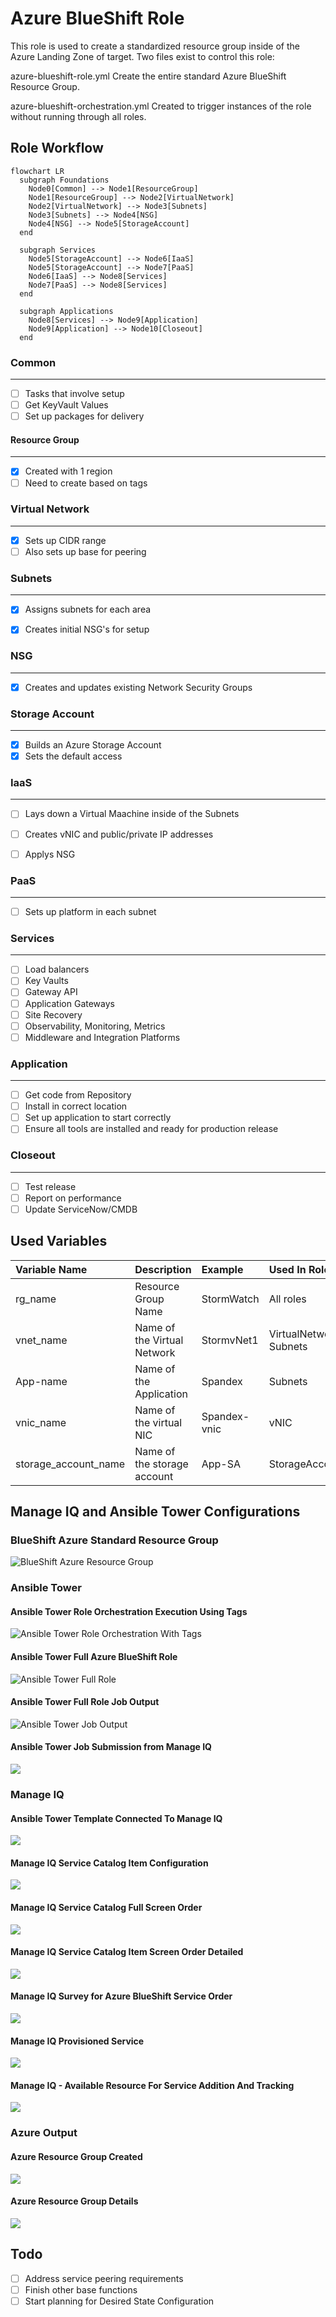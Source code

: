 # Azure BlueShift Role

This role is used to create a standardized resource group inside of the Azure Landing Zone of target. Two files exist to control this role: 

azure-blueshift-role.yml
Create the entire standard Azure BlueShift Resource Group.

azure-blueshift-orchestration.yml
Created to trigger instances of the role without running through all roles.

## Role Workflow

```mermaid
flowchart LR
  subgraph Foundations
    Node0[Common] --> Node1[ResourceGroup]
    Node1[ResourceGroup] --> Node2[VirtualNetwork]
    Node2[VirtualNetwork] --> Node3[Subnets]
    Node3[Subnets] --> Node4[NSG]
    Node4[NSG] --> Node5[StorageAccount]
  end
  
  subgraph Services
    Node5[StorageAccount] --> Node6[IaaS]
    Node5[StorageAccount] --> Node7[PaaS]
    Node6[IaaS] --> Node8[Services]
    Node7[PaaS] --> Node8[Services]
  end
  
  subgraph Applications
    Node8[Services] --> Node9[Application]
    Node9[Application] --> Node10[Closeout]
  end
```

### Common

---

- [ ] Tasks that involve setup 
- [ ] Get KeyVault Values
- [ ] Set up packages for delivery

#### Resource Group

---

- [x] Created with 1 region
- [ ] Need to create based on tags

### Virtual Network

---

- [x] Sets up CIDR range
- [ ] Also sets up base for peering

### Subnets

---

- [x] Assigns subnets for each area
- [x] Creates initial NSG's for setup


### NSG

---

- [x] Creates and updates existing Network Security Groups


### Storage Account

---

- [x] Builds an Azure Storage Account
- [x] Sets the default access

### IaaS

---

- [ ] Lays down a Virtual Maachine inside of the Subnets
- [ ] Creates vNIC and public/private IP addresses
- [ ] Applys NSG


### PaaS

---

- [ ] Sets up platform in each subnet

### Services

---

- [ ] Load balancers
- [ ] Key Vaults
- [ ] Gateway API
- [ ] Application Gateways
- [ ] Site Recovery
- [ ] Observability, Monitoring, Metrics
- [ ] Middleware and Integration Platforms

### Application

---

- [ ] Get code from Repository
- [ ] Install in correct location
- [ ] Set up application to start correctly
- [ ] Ensure all tools are installed and ready for production release

### Closeout

---

- [ ] Test release
- [ ] Report on performance
- [ ] Update ServiceNow/CMDB

## Used Variables

| Variable Name | Description | Example | Used In Role |
| :--- | :--- | :--- | :--- |
| rg_name | Resource Group Name | StormWatch | All roles |
| vnet_name | Name of the Virtual Network | StormvNet1 | VirtualNetwork, Subnets |
| App-name | Name of the Application | Spandex | Subnets |
| vnic_name | Name of the virtual NIC | Spandex-vnic | vNIC |
| storage_account_name | Name of the storage account | App-SA | StorageAccount |

## Manage IQ and Ansible Tower Configurations

### BlueShift Azure Standard Resource Group

![BlueShift Azure Resource Group](/img/BSC_RG_Framework.png)

### Ansible Tower

#### Ansible Tower Role Orchestration Execution Using Tags

![Ansible Tower Role Orchestration With Tags](/img/Azure-BlueShift-Role-Orchestration-Tag-Tower.png)

#### Ansible Tower Full Azure BlueShift Role

![Ansible Tower Full Role](/img/Azure-BlueShift-Role-Tower.png)

#### Ansible Tower Full Role Job Output

![Ansible Tower Job Output](/img/Ansible-Tower-Job-Output.png)

#### Ansible Tower Job Submission from Manage IQ

![](/img/Ansible-Tower-Job_submission-MIQ.png)

### Manage IQ

#### Ansible Tower Template Connected To Manage IQ

![](/img/ManageIQ-Ansible-Tower-Full-Role-Job-Template.png)

#### Manage IQ Service Catalog Item Configuration

![](/img/ManageIQ-Ansible-Tower-Service-Catalog-Item-BSFull-Edit-Config.png)

#### Manage IQ Service Catalog Full Screen Order

![](/img/ManageIQ-Ansible-Tower-Service-Catalog-Item-BSFull.png)

#### Manage IQ Service Catalog Item Screen Order Detailed

![](/img/ManageIQ-Ansible-Tower-Service-Catalog-Item-BSFull-Detail-Order.png)

#### Manage IQ Survey for Azure BlueShift Service Order

![](/img/ManageIQ-Ansible-Tower-Service-Catalog-Item-BSFull-Detail-Order-Survey.png)

#### Manage IQ Provisioned Service

![](/img/MIQ-Provisioned-Services.png)

#### Manage IQ - Available Resource For Service Addition And Tracking

![](/img/Azure-vnet-MIQ.png)

### Azure Output

#### Azure Resource Group Created

![](/img/Azure-provisioned-rg.png)

#### Azure Resource Group Details

![](/img/Azure-provisioned-rg-detailed.png)

## Todo

- [ ] Address service peering requirements
- [ ] Finish other base functions
- [ ] Start planning for Desired State Configuration